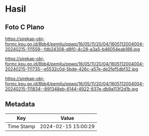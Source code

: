 # Hasil

## Foto C Plano

https://sirekap-obj-formc.kpu.go.id/8bb4/pemilu/ppwp/16/05/11/20/04/1605112004004-20240215-111559--fdb24308-d8f0-4c28-a3a5-b46054eab186.jpg

https://sirekap-obj-formc.kpu.go.id/8bb4/pemilu/ppwp/16/05/11/20/04/1605112004004-20240215-111735--e5532c0d-5bde-426c-a57e-de2fef5dbf32.jpg

https://sirekap-obj-formc.kpu.go.id/8bb4/pemilu/ppwp/16/05/11/20/04/1605112004004-20240215-111834--891348eb-6144-4922-837e-db9a113f2d1b.jpg


## Metadata

| Key        | Value               |
| ---------- | ------------------- |
| Time Stamp | 2024-02-15 15:00:29 |



